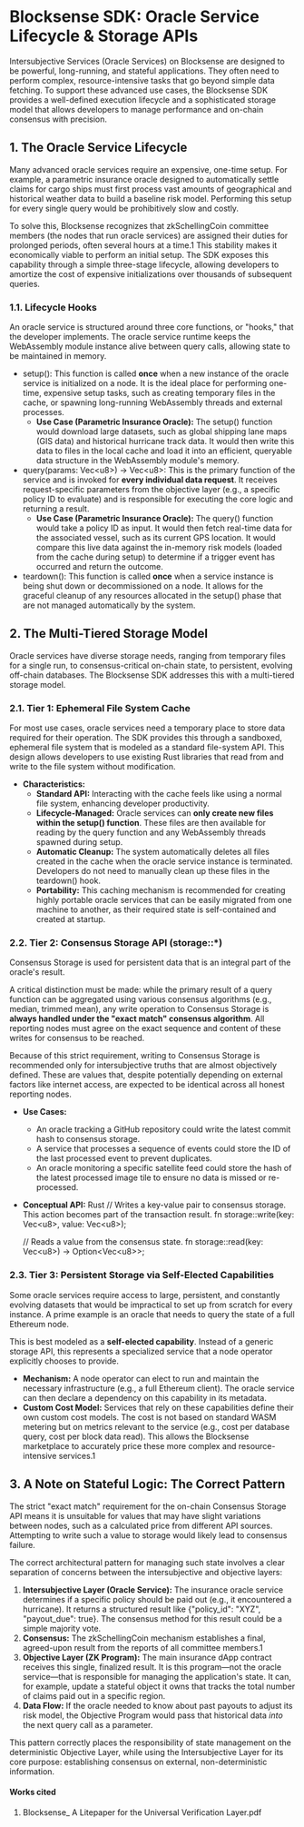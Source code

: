 # **Blocksense SDK: Oracle Service Lifecycle & Storage APIs**

Intersubjective Services (Oracle Services) on Blocksense are designed to be powerful, long-running, and stateful applications. They often need to perform complex, resource-intensive tasks that go beyond simple data fetching. To support these advanced use cases, the Blocksense SDK provides a well-defined execution lifecycle and a sophisticated storage model that allows developers to manage performance and on-chain consensus with precision.

## **1\. The Oracle Service Lifecycle**

Many advanced oracle services require an expensive, one-time setup. For example, a parametric insurance oracle designed to automatically settle claims for cargo ships must first process vast amounts of geographical and historical weather data to build a baseline risk model. Performing this setup for every single query would be prohibitively slow and costly.

To solve this, Blocksense recognizes that zkSchellingCoin committee members (the nodes that run oracle services) are assigned their duties for prolonged periods, often several hours at a time.1 This stability makes it economically viable to perform an initial setup. The SDK exposes this capability through a simple three-stage lifecycle, allowing developers to amortize the cost of expensive initializations over thousands of subsequent queries.

### **1.1. Lifecycle Hooks**

An oracle service is structured around three core functions, or "hooks," that the developer implements. The oracle service runtime keeps the WebAssembly module instance alive between query calls, allowing state to be maintained in memory.

- setup(): This function is called **once** when a new instance of the oracle service is initialized on a node. It is the ideal place for performing one-time, expensive setup tasks, such as creating temporary files in the cache, or spawning long-running WebAssembly threads and external processes.
  - **Use Case (Parametric Insurance Oracle):** The setup() function would download large datasets, such as global shipping lane maps (GIS data) and historical hurricane track data. It would then write this data to files in the local cache and load it into an efficient, queryable data structure in the WebAssembly module's memory.
- query(params: Vec\<u8\>) \-\> Vec\<u8\>: This is the primary function of the service and is invoked for **every individual data request**. It receives request-specific parameters from the objective layer (e.g., a specific policy ID to evaluate) and is responsible for executing the core logic and returning a result.
  - **Use Case (Parametric Insurance Oracle):** The query() function would take a policy ID as input. It would then fetch real-time data for the associated vessel, such as its current GPS location. It would compare this live data against the in-memory risk models (loaded from the cache during setup) to determine if a trigger event has occurred and return the outcome.
- teardown(): This function is called **once** when a service instance is being shut down or decommissioned on a node. It allows for the graceful cleanup of any resources allocated in the setup() phase that are not managed automatically by the system.

## **2\. The Multi-Tiered Storage Model**

Oracle services have diverse storage needs, ranging from temporary files for a single run, to consensus-critical on-chain state, to persistent, evolving off-chain databases. The Blocksense SDK addresses this with a multi-tiered storage model.

### **2.1. Tier 1: Ephemeral File System Cache**

For most use cases, oracle services need a temporary place to store data required for their operation. The SDK provides this through a sandboxed, ephemeral file system that is modeled as a standard file-system API. This design allows developers to use existing Rust libraries that read from and write to the file system without modification.

- **Characteristics:**
  - **Standard API:** Interacting with the cache feels like using a normal file system, enhancing developer productivity.
  - **Lifecycle-Managed:** Oracle services can **only create new files within the setup() function**. These files are then available for reading by the query function and any WebAssembly threads spawned during setup.
  - **Automatic Cleanup:** The system automatically deletes all files created in the cache when the oracle service instance is terminated. Developers do not need to manually clean up these files in the teardown() hook.
  - **Portability:** This caching mechanism is recommended for creating highly portable oracle services that can be easily migrated from one machine to another, as their required state is self-contained and created at startup.

### **2.2. Tier 2: Consensus Storage API (storage::\*)**

Consensus Storage is used for persistent data that is an integral part of the oracle's result.

A critical distinction must be made: while the primary result of a query function can be aggregated using various consensus algorithms (e.g., median, trimmed mean), any write operation to Consensus Storage is **always handled under the "exact match" consensus algorithm**. All reporting nodes must agree on the exact sequence and content of these writes for consensus to be reached.

Because of this strict requirement, writing to Consensus Storage is recommended only for intersubjective truths that are almost objectively defined. These are values that, despite potentially depending on external factors like internet access, are expected to be identical across all honest reporting nodes.

- **Use Cases:**
  - An oracle tracking a GitHub repository could write the latest commit hash to consensus storage.
  - A service that processes a sequence of events could store the ID of the last processed event to prevent duplicates.
  - An oracle monitoring a specific satellite feed could store the hash of the latest processed image tile to ensure no data is missed or re-processed.
- **Conceptual API:**
  Rust
  // Writes a key-value pair to consensus storage. This action becomes part of the transaction result.
  fn storage::write(key: Vec\<u8\>, value: Vec\<u8\>);

  // Reads a value from the consensus state.
  fn storage::read(key: Vec\<u8\>) \-\> Option\<Vec\<u8\>\>;

### **2.3. Tier 3: Persistent Storage via Self-Elected Capabilities**

Some oracle services require access to large, persistent, and constantly evolving datasets that would be impractical to set up from scratch for every instance. A prime example is an oracle that needs to query the state of a full Ethereum node.

This is best modeled as a **self-elected capability**. Instead of a generic storage API, this represents a specialized service that a node operator explicitly chooses to provide.

- **Mechanism:** A node operator can elect to run and maintain the necessary infrastructure (e.g., a full Ethereum client). The oracle service can then declare a dependency on this capability in its metadata.
- **Custom Cost Model:** Services that rely on these capabilities define their own custom cost models. The cost is not based on standard WASM metering but on metrics relevant to the service (e.g., cost per database query, cost per block data read). This allows the Blocksense marketplace to accurately price these more complex and resource-intensive services.1

## **3\. A Note on Stateful Logic: The Correct Pattern**

The strict "exact match" requirement for the on-chain Consensus Storage API means it is unsuitable for values that may have slight variations between nodes, such as a calculated price from different API sources. Attempting to write such a value to storage would likely lead to consensus failure.

The correct architectural pattern for managing such state involves a clear separation of concerns between the intersubjective and objective layers:

1. **Intersubjective Layer (Oracle Service):** The insurance oracle service determines if a specific policy should be paid out (e.g., it encountered a hurricane). It returns a structured result like {"policy_id": "XYZ", "payout_due": true}. The consensus method for this result could be a simple majority vote.
2. **Consensus:** The zkSchellingCoin mechanism establishes a final, agreed-upon result from the reports of all committee members.1
3. **Objective Layer (ZK Program):** The main insurance dApp contract receives this single, finalized result. It is this program—not the oracle service—that is responsible for managing the application's state. It can, for example, update a stateful object it owns that tracks the total number of claims paid out in a specific region.
4. **Data Flow:** If the oracle needed to know about past payouts to adjust its risk model, the Objective Program would pass that historical data _into_ the next query call as a parameter.

This pattern correctly places the responsibility of state management on the deterministic Objective Layer, while using the Intersubjective Layer for its core purpose: establishing consensus on external, non-deterministic information.

#### **Works cited**

1. Blocksense\_ A Litepaper for the Universal Verification Layer.pdf
